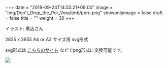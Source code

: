 +++
date = "2018-09-24T14:55:21+09:00"
image = "img/Don't_Drop_the_Por_Vora/tmb/poru.png"
showonlyimage = false
draft = false
title = ""
weight = 30
+++

イラスト: 煮込さん

2825 x 3955
A4 or A3 サイズ用
svg形式

<!--more-->
svg形式は [こちらのサイト](https://svgtopng.com/ja/) などでpng形式に変換可能です。

![](/img/Don't_Drop_the_Por_Vora/poru.svg)

